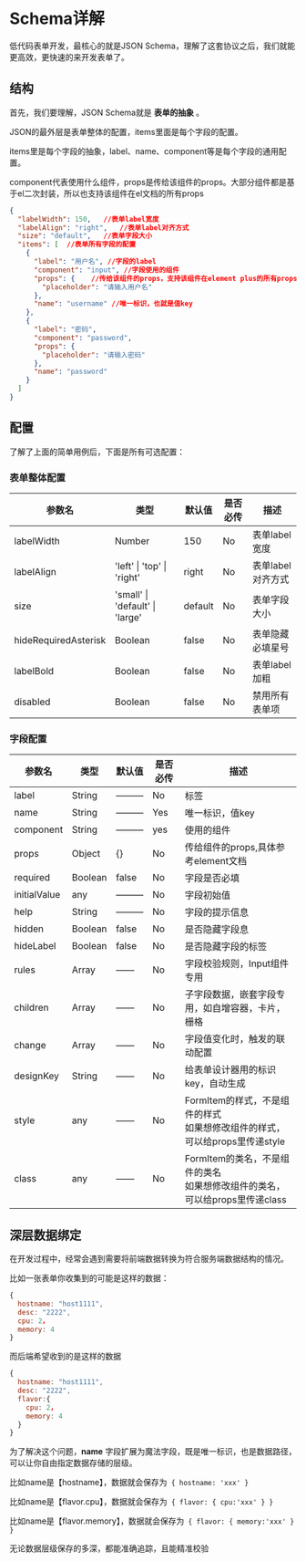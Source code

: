 # Schema详解

低代码表单开发，最核心的就是JSON Schema，理解了这套协议之后，我们就能更高效，更快速的来开发表单了。

## 结构

首先，我们要理解，JSON Schema就是 **表单的抽象** 。

JSON的最外层是表单整体的配置，items里面是每个字段的配置。

items里是每个字段的抽象，label、name、component等是每个字段的通用配置。

component代表使用什么组件，props是传给该组件的props。大部分组件都是基于el二次封装，所以也支持该组件在el文档的所有props

```json
{
  "labelWidth": 150,   //表单label宽度
  "labelAlign": "right",   //表单label对齐方式
  "size": "default",   //表单字段大小
  "items": [  //表单所有字段的配置
    {
      "label": "用户名", //字段的label
      "component": "input", //字段使用的组件
      "props": {    //传给该组件的props，支持该组件在element plus的所有props
        "placeholder": "请输入用户名"
      },
      "name": "username" //唯一标识，也就是值key
    },
    {
      "label": "密码",
      "component": "password",
      "props": {
        "placeholder": "请输入密码"
      },
      "name": "password"
    }
  ]
}
```


## 配置

了解了上面的简单用例后，下面是所有可选配置：

### 表单整体配置

| 参数名               | 类型                            | 默认值  | 是否必传 | 描述              |
| -------------------- | ------------------------------- | ------- | -------- | ----------------- |
| labelWidth           | Number                          | 150     | No       | 表单label宽度     |
| labelAlign           | 'left' \| 'top'   \| 'right'    | right   | No       | 表单label对齐方式 |
| size                 | 'small' \| 'default' \| 'large' | default | No       | 表单字段大小      |
| hideRequiredAsterisk | Boolean                         | false   | No       | 表单隐藏必填星号  |
| labelBold            | Boolean                         | false   | No       | 表单label加粗     |
| disabled             | Boolean                         | false   | No       | 禁用所有表单项    |

### 字段配置

| 参数名       | 类型    | 默认值 | 是否必传 | 描述                                                                            |
| ------------ | ------- | ------ | -------- | ------------------------------------------------------------------------------- |
| label        | String  | ———    | No       | 标签                                                                            |
| name         | String  | ———    | Yes      | 唯一标识，值key                                                                 |
| component    | String  | ———    | yes      | 使用的组件                                                                      |
| props        | Object  | {}     | No       | 传给组件的props,具体参考element文档                                             |
| required     | Boolean | false  | No       | 字段是否必填                                                                    |
| initialValue | any     | ———    | No       | 字段初始值                                                                      |
| help         | String  | ———    | No       | 字段的提示信息                                                                  |
| hidden       | Boolean | false  | No       | 是否隐藏字段息                                                                  |
| hideLabel    | Boolean | false  | No       | 是否隐藏字段的标签                                                              |
| rules        | Array   | ——     | No       | 字段校验规则，Input组件专用                                                     |
| children     | Array   | ——     | No       | 子字段数据，嵌套字段专用，如自增容器，卡片，栅格                                |
| change       | Array   | ——     | No       | 字段值变化时，触发的联动配置                                                    |
| designKey    | String  | ——     | No       | 给表单设计器用的标识key，自动生成                                               |
| style        | any     | ——     | No       | FormItem的样式，不是组件的样式<br/>如果想修改组件的样式，可以给props里传递style |
| class        | any     | ——     | No       | FormItem的类名，不是组件的类名<br/>如果想修改组件的类名，可以给props里传递class |

## 深层数据绑定

在开发过程中，经常会遇到需要将前端数据转换为符合服务端数据结构的情况。

比如一张表单你收集到的可能是这样的数据：


```js
{
  hostname: "host1111",
  desc: "2222",
  cpu: 2，
  memory: 4
}
```

而后端希望收到的是这样的数据

```js
{
  hostname: "host1111",
  desc: "2222",
  flavor:{
    cpu: 2，
    memory: 4
  }
}
```

为了解决这个问题，**name** 字段扩展为魔法字段，既是唯一标识，也是数据路径，可以让你自由指定数据存储的层级。

比如name是【hostname】，数据就会保存为` { hostname: 'xxx' }`

比如name是【flavor.cpu】，数据就会保存为` { flavor: { cpu:'xxx' } }`

比如name是【flavor.memory】，数据就会保存为` { flavor: { memory:'xxx' } }`

无论数据层级保存的多深，都能准确追踪，且能精准校验